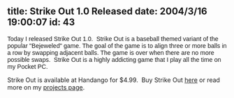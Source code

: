 title: Strike Out 1.0 Released
date: 2004/3/16 19:00:07
id: 43
---
<font face="Arial">Today I released Strike Out 1.0.  <font face="Arial">Strike Out is a baseball themed variant of the popular "Bejeweled" game. The goal of the game is to align three or more balls in a row by swapping adjacent balls. The game is over when there are no more possible swaps.  Strike Out is a highly addicting game that I play all the time on my Pocket PC.</font></font>

Strike Out is available at Handango for $4.99.  Buy Strike Out [here](http://www.handango.com/PlatformProductDetail.jsp?productId=116135) or read more on my [projects page](projects.htm).